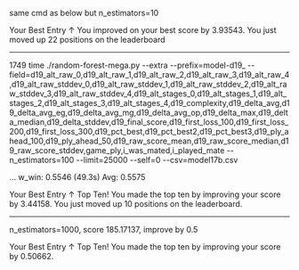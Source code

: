 same cmd as below but n_estimators=10

Your Best Entry ↑
You improved on your best score by 3.93543. 
You just moved up 22 positions on the leaderboard

------------------------------------------------------------


 1749  time ./random-forest-mega.py --extra --prefix=model-d19_ --field=d19_alt_raw_0,d19_alt_raw_1,d19_alt_raw_2,d19_alt_raw_3,d19_alt_raw_4,d19_alt_raw_stddev_0,d19_alt_raw_stddev_1,d19_alt_raw_stddev_2,d19_alt_raw_stddev_3,d19_alt_raw_stddev_4,d19_alt_stages_0,d19_alt_stages_1,d19_alt_stages_2,d19_alt_stages_3,d19_alt_stages_4,d19_complexity,d19_delta_avg,d19_delta_avg_eg,d19_delta_avg_mg,d19_delta_avg_op,d19_delta_max,d19_delta_median,d19_delta_stddev,d19_final_score,d19_first_loss_100,d19_first_loss_200,d19_first_loss_300,d19_pct_best,d19_pct_best2,d19_pct_best3,d19_ply_ahead_100,d19_ply_ahead_50,d19_raw_score_mean,d19_raw_score_median,d19_raw_score_stddev,game_ply,i_was_mated,i_played_mate --n_estimators=100 --limit=25000 --self=0  --csv=model17b.csv

...
   w_win: 0.5546 (49.3s)
Avg: 0.5575


Your Best Entry ↑
Top Ten!
You made the top ten by improving your score by 3.44158. 
You just moved up 10 positions on the leaderboard.

------------------------------------------------------------
n_estimators=1000, score 185.17137, improve by 0.5

Your Best Entry ↑
Top Ten!
You made the top ten by improving your score by 0.50662.